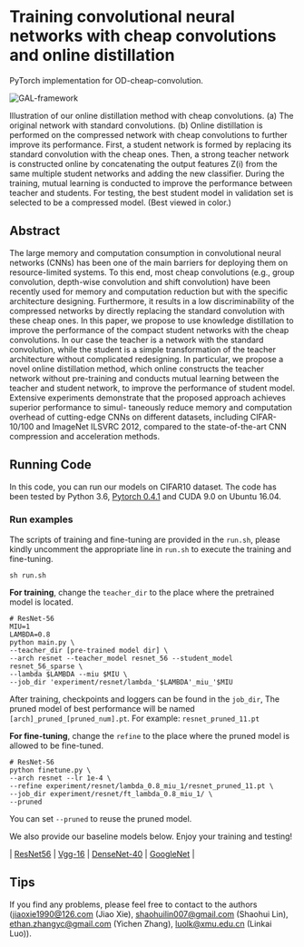# Training convolutional neural networks with cheap convolutions and online distillation

PyTorch implementation for OD-cheap-convolution.



![GAL-framework](https://user-images.githubusercontent.com/47294246/54805147-021eb500-4cb1-11e9-85ac-861ecbada3e1.png)

Illustration of our online distillation method with cheap convolutions. (a) The original network with standard convolutions. (b) Online distillation is performed on the compressed network with cheap convolutions to further improve its performance. First, a student network is formed by replacing its standard convolution with the cheap ones. Then, a strong teacher network is constructed online by concatenating the output features Z(i) from the same multiple student networks and adding the new classifier. During the training, mutual learning is conducted to improve the performance between teacher and students. For testing, the best student model in validation set is selected to be a compressed model. (Best viewed in color.)



## Abstract

The large memory and computation consumption in convolutional neural networks (CNNs) has been one of the main barriers for deploying them on resource-limited systems. To this end, most cheap convolutions (e.g., group convolution, depth-wise convolution and shift convolution) have been recently used for memory and computation reduction but with the specific architecture designing. Furthermore, it results in a low discriminability of the compressed networks by directly replacing the standard convolution with these cheap ones. In this paper, we propose to use knowledge distillation to improve the performance of the compact student networks with the cheap convolutions. In our case the teacher is a network with the standard convolution, while the student is a simple transformation of the teacher architecture without complicated redesigning. In particular, we propose a novel online distillation method, which online constructs the teacher network without pre-training and conducts mutual learning between the teacher and student network, to improve the performance of student model. Extensive experiments demonstrate that the proposed approach achieves superior performance to simul- taneously reduce memory and computation overhead of cutting-edge CNNs on different datasets, including CIFAR-10/100 and ImageNet ILSVRC 2012, compared to the state-of-the-art CNN compression and acceleration methods.


## Running Code

In this code, you can run our models on CIFAR10 dataset. The code has been tested by Python 3.6, [Pytorch 0.4.1](https://pytorch.org/) and CUDA 9.0 on Ubuntu 16.04.



### Run examples

The scripts of training and fine-tuning are provided  in the `run.sh`, please kindly uncomment the appropriate line in `run.sh` to execute the training and fine-tuning.

```shell
sh run.sh
```



**For training**, change the `teacher_dir` to the place where the pretrained model is located. 

```shell
# ResNet-56
MIU=1
LAMBDA=0.8
python main.py \
--teacher_dir [pre-trained model dir] \
--arch resnet --teacher_model resnet_56 --student_model resnet_56_sparse \
--lambda $LAMBDA --miu $MIU \
--job_dir 'experiment/resnet/lambda_'$LAMBDA'_miu_'$MIU
```

After training, checkpoints and loggers can be found in the `job_dir`, The pruned model of best performance will be named `[arch]_pruned_[pruned_num].pt`. For example: `resnet_pruned_11.pt`



**For fine-tuning**, change the `refine` to the place where the pruned model is allowed to be fine-tuned. 

```shell
# ResNet-56
python finetune.py \
--arch resnet --lr 1e-4 \
--refine experiment/resnet/lambda_0.8_miu_1/resnet_pruned_11.pt \
--job_dir experiment/resnet/ft_lambda_0.8_miu_1/ \
--pruned 
```

You can set `--pruned` to reuse the pruned model. 



We also provide our baseline models below. Enjoy your training and testing!

| [ResNet56](https://drive.google.com/open?id=1XHNxyFklGjvzNpTjzlkjpKc61-LLjt5T) | [Vgg-16](https://drive.google.com/open?id=1pnMmLEWAUjVfqFUHanFlps6fSu10UYc1) | [DenseNet-40](https://drive.google.com/open?id=1Ev0SH14lWB5QuyPWLbbUEwGhVJ68tPkb) | [GoogleNet](https://drive.google.com/open?id=1tLZHnycQc4oAJhZ4JNYET_xHwR9mcdZX) |



## Tips

If you find any problems, please feel free to contact to the authors (jiaoxie1990@126.com (Jiao Xie), shaohuilin007@gmail.com(Shaohui Lin), ethan.zhangyc@gmail.com (Yichen Zhang), luolk@xmu.edu.cn (Linkai Luo)).
